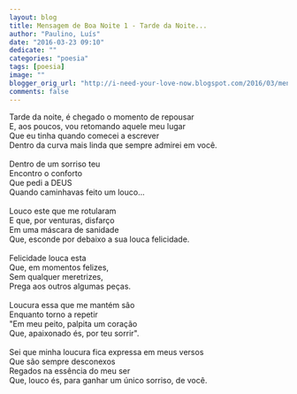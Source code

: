 ```yaml
---
layout: blog
title: Mensagem de Boa Noite 1 - Tarde da Noite...
author: "Paulino, Luís"
date: "2016-03-23 09:10"
dedicate: ""
categories: "poesia"
tags: [poesia]
image: ""
blogger_orig_url: "http://i-need-your-love-now.blogspot.com/2016/03/mensagem-de-boa-noite-1-tarde-da-noite.html"
comments: false
---
```


Tarde da noite, é chegado o momento de repousar\
E, aos poucos, vou retomando aquele meu lugar\
Que eu tinha quando comecei a escrever\
Dentro da curva mais linda que sempre admirei em você.\
\
Dentro de um sorriso teu\
Encontro o conforto\
Que pedi a DEUS\
Quando caminhavas feito um louco...\
\
Louco este que me rotularam\
E que, por venturas, disfarço\
Em uma máscara de sanidade\
Que, esconde por debaixo a sua louca felicidade.\
\
Felicidade louca esta\
Que, em momentos felizes,\
Sem qualquer meretrizes,\
Prega aos outros algumas peças.\
\
Loucura essa que me mantém são\
Enquanto torno a repetir\
"Em meu peito, palpita um coração\
Que, apaixonado és, por teu sorrir".\
\
Sei que minha loucura fica expressa em meus versos\
Que são sempre desconexos\
Regados na essência do meu ser\
Que, louco és, para ganhar um único sorriso, de você.
